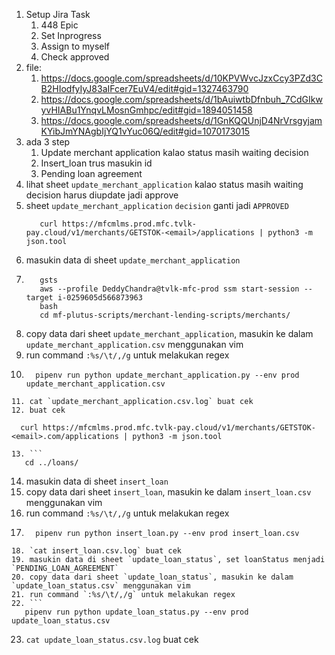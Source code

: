 1. Setup Jira Task
   1. 448 Epic
   2. Set Inprogress
   3. Assign to myself
   4. Check approved
2. file:
   1. https://docs.google.com/spreadsheets/d/10KPVWvcJzxCcy3PZd3CB2HIodfyIyJ83aIFcer7EuV4/edit#gid=1327463790
   2. https://docs.google.com/spreadsheets/d/1bAuiwtbDfnbuh_7CdGIkwyvHIABu1YnqvLMosnGmhpc/edit#gid=1894051458
   3. https://docs.google.com/spreadsheets/d/1GnKQQUnjD4NrVrsgyjamKYibJmYNAgbIjYQ1vYuc06Q/edit#gid=1070173015
3. ada 3 step
   1. Update merchant application kalao status masih waiting decision
   2. Insert_loan trus masukin id
   3. Pending loan agreement
4. lihat sheet `update_merchant_application` kalao status masih waiting decision harus diupdate jadi approve
5. sheet `update_merchant_application` `decision` ganti jadi `APPROVED`
   ```
      curl https://mfcmlms.prod.mfc.tvlk-pay.cloud/v1/merchants/GETSTOK-<email>/applications | python3 -m json.tool
   ```
6. masukin data di sheet `update_merchant_application`
7.  
   ```
      gsts
      aws --profile DeddyChandra@tvlk-mfc-prod ssm start-session --target i-0259605d566873963
      bash
      cd mf-plutus-scripts/merchant-lending-scripts/merchants/
   ```
8.  copy data dari sheet `update_merchant_application`, masukin ke dalam `update_merchant_application.csv` menggunakan vim
9. run command `:%s/\t/,/g` untuk melakukan regex
10. ```
      pipenv run python update_merchant_application.py --env prod update_merchant_application.csv
   ```
11. cat `update_merchant_application.csv.log` buat cek
12. buat cek
   ```
      curl https://mfcmlms.prod.mfc.tvlk-pay.cloud/v1/merchants/GETSTOK-<email>.com/applications | python3 -m json.tool
   ```
13. ```
      cd ../loans/
   ```
14. masukin data di sheet `insert_loan`
15. copy data dari sheet `insert_loan`, masukin ke dalam `insert_loan.csv` menggunakan vim
16. run command `:%s/\t/,/g` untuk melakukan regex
17. ```
      pipenv run python insert_loan.py --env prod insert_loan.csv
   ```
18. `cat insert_loan.csv.log` buat cek
19. masukin data di sheet `update_loan_status`, set loanStatus menjadi `PENDING_LOAN_AGREEMENT`
20. copy data dari sheet `update_loan_status`, masukin ke dalam `update_loan_status.csv` menggunakan vim
21. run command `:%s/\t/,/g` untuk melakukan regex
22. ```
      pipenv run python update_loan_status.py --env prod update_loan_status.csv
   ```
23. `cat update_loan_status.csv.log` buat cek